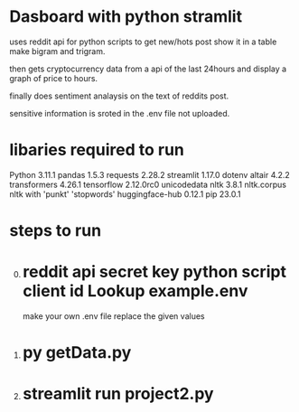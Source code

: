 # Dasboard with python stramlit

uses reddit api for python scripts to get new/hots post show it in a table
make bigram and trigram.

then gets cryptocurrency data from a api of the last 24hours
and display a graph of price to hours.

finally does sentiment analaysis on the text of reddits post.

sensitive information is sroted in the .env file not uploaded.

# libaries required to run


Python                       3.11.1
pandas                       1.5.3
requests                     2.28.2
streamlit                    1.17.0
dotenv
altair                       4.2.2
transformers                 4.26.1
tensorflow                   2.12.0rc0
unicodedata
nltk                         3.8.1
nltk.corpus
nltk with 'punkt' 'stopwords' 
huggingface-hub              0.12.1
pip                          23.0.1

# steps to run

0. # reddit api secret key python script client id Lookup example.env 
   make your own .env file replace the given values

1. # py getData.py

2. # streamlit run project2.py

